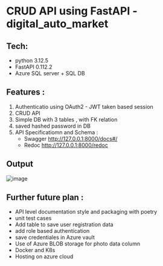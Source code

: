 # CRUD API using FastAPI - digital_auto_market


## Tech:
- python 3.12.5
- FastAPI 0.112.2
- Azure SQL server + SQL DB

## Features :
1. Authenticatio using OAuth2 - JWT taken based session
2. CRUD API
3. Simple DB with 3 tables , with FK relation
4. saved hashed password in DB
5. API Specificatiomn and Schema :
   - Swagger http://127.0.0.1:8000/docs#/
   - Redoc http://127.0.0.1:8000/redoc


## Output

![image](https://github.com/user-attachments/assets/fd921139-5597-403c-9341-fa55f4f556a2)


## Further future plan :
  - API level documentation style and packaging with poetry
  - unit test cases
  - Add table to save user registration data
  - add role based authentication
  - save credentiales in Azure vault
  - Use of Azure BLOB storage for photo data column
  - Docker and K8s
  - Hosting on azure cloud
